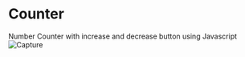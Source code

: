 # Counter
 Number Counter with increase and decrease button using Javascript
![Capture](https://github.com/Vikramg01/Counter/assets/140692659/56498f1b-4d98-486c-9743-fbba0653c63e)

